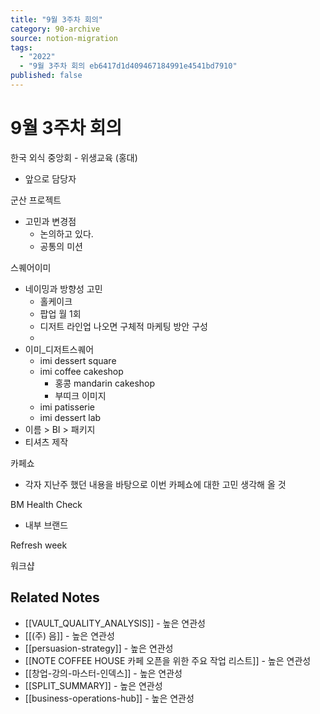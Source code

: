 ```yaml
---
title: "9월 3주차 회의"
category: 90-archive
source: notion-migration
tags:
  - "2022"
  - "9월 3주차 회의 eb6417d1d409467184991e4541bd7910"
published: false
---
```


# 9월 3주차 회의

한국 외식 중앙회 - 위생교육 (홍대)

* 앞으로 담당자

군산 프로젝트

* 고민과 변경점
  * 논의하고 있다.
  * 공통의 미션

스퀘어이미

* 네이밍과 방향성 고민
  * 홀케이크
  * 팝업 월 1회
  * 디저트 라인업 나오면 구체적 마케팅 방안 구성
  *
* 이미\_디저트스퀘어
  * imi dessert square
  * imi coffee cakeshop
    * 홍콩 mandarin cakeshop
    * 부띠크 이미지
  * imi patisserie
  * imi dessert lab
* 이름 > BI > 패키지
* 티셔츠 제작

카페쇼

* 각자 지난주 했던 내용을 바탕으로  이번 카페쇼에 대한 고민 생각해 올 것

BM Health Check

* 내부 브랜드

Refresh week

워크샵

## Related Notes
- [[VAULT_QUALITY_ANALYSIS]] - 높은 연관성
- [[(주) 음]] - 높은 연관성
- [[persuasion-strategy]] - 높은 연관성
- [[NOTE COFFEE HOUSE 카페 오픈을 위한 주요 작업 리스트]] - 높은 연관성
- [[창업-강의-마스터-인덱스]] - 높은 연관성
- [[SPLIT_SUMMARY]] - 높은 연관성
- [[business-operations-hub]] - 높은 연관성
